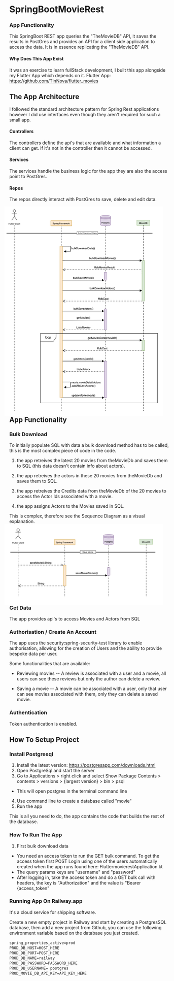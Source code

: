 # SpringBootMovieRest


### App Functionality
This SpringBoot REST app queries the "TheMovieDB" API, it saves the results in PostGres and provides an API for a client side application to access the data. It is in essence replicating the "TheMovieDB" API.

#### Why Does This App Exist
It was an exercise to learn fullStack development, I built this app alongside my Flutter App which depends on it.
Flutter App: https://github.com/TinNova/flutter_movies
  

## The App Architecture
I followed the standard architecture pattern for Spring Rest applications however I did use interfaces even though they aren't required for such a small app.

#### Controllers
The controllers define the api's that are available and what information a client can get. If it's not in the controller then it cannot be accessed.

#### Services
The services handle the business logic for the app they are also the access point to PostGres.

#### Repos
The repos directly interact with PostGres to save, delete and edit data.

<img src="https://github.com/TinNova/SpringBootMovieRest/blob/master/BulkDownload%20UML.png" width="500" align="right" hspace="20" title="Image description"/>

## App Functionality
### Bulk Download
To initially populate SQL with data a bulk download method has to be called, this is the most complex piece of code in the code.

1. the app retreives the latest 20 movies from theMovieDb and saves them to SQL (this data doesn't contain info about actors). 

2. the app retreives the actors in these 20 movies from theMovieDb and saves them to SQL. 

3. the app retreives the Credits data from theMovieDb of the 20 movies to access the Actor Ids associated with a movie. 

4. the app assigns Actors to the Movies saved in SQL.

This is complex, therefore see the Sequence Diagram as a visual explanation.
<img src="https://github.com/TinNova/SpringBootMovieRest/blob/master/SaveMovie%20UML.png" width="500" align="right" hspace="20">
### Get Data
The app provides api's to access Movies and Actors from SQL

### Authorisation / Create An Account
The app uses the security:spring-security-test library to enable authorisation, allowing for the creation of Users and the ability to provide bespoke data per user.

Some functionalities that are available:
- Reviewing movies
-- A review is associated with a user and a movie, all users can see these reviews but only the author can delete a review.

- Saving a movie
-- A movie can be associated with a user, only that user can see movies associated with them, only they can delete a saved movie.

### Authentication
Token authentication is enabled.

## How To Setup Project

### Install Postgresql
1. Install the latest version: https://postgresapp.com/downloads.html
2. Open PostgreSql and start the server
3. Go to Applications > right click and select Show Package Contents > contents > versions > {largest version} > bin > psql
- This will open postgres in the terminal command line
4. Use command line to create a database called "movie"
5. Run the app

This is all you need to do, the app contains the code that builds the rest of the database.


### How To Run The App
1. First bulk download data
- You need an access token to run the GET bulk command. To get the access token first POST Login using one of the users automatically created when the app runs found here: FluttermovierestApplication.kt
- The query params keys are "username" and "password"
- After logging in, take the access token and do a GET bulk call with headers, the key is "Authorization" and the value is "Bearer {access_token"

### Running App On Railway.app
It's a cloud service for shipping software.

Create a new empty project in Railway and start by creating a PostgresSQL database, then add a new project from Github,
you can use the following environment variable based on the database you just created.

```properties
spring_properties_active=prod
PROD_DB_HOST=HOST_HERE
PROD_DB_PORT=POST_HERE
PROD_DB_NAME=railway
PROD_DB_PASSWORD=PASSWORD_HERE
PROD_DB_USERNAME= postgres
PROD_MOVIE_DB_API_KEY=API_KEY_HERE
```
